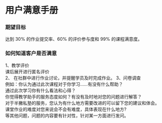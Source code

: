 # 用户满意手册     
### 期望目标 
达到 30% 的作业提交率、60% 的评价参与度和 99% 的课程满意度。     
### 如何知道客户是否满意     
1、教学评价     
课后展开进行匿名评价    
2、 在社群中进行作业讨论，并提醒学员及时完成作业。
3、问卷调查     
例如：你认为通过此次课程对于你学习……有没有什么帮助？     
通过此次学习你有什么看法和心得？     
你觉得教学助手的服务态度如何？有没有及时地对您的问题进行解答？     
对于半撇私塾的服务，您认为有什么地方需要改进的可以留下您的建议和体会。     
课堂作业的难度对您来说会不会有难度，具体表现在什么地方?     
等其他问题，问题的内容要有针对性，针对某一方面进行发问。     
    

